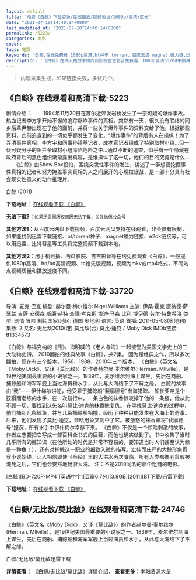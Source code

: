 ```yaml
---
layout: default
title: '电影《白鲸》下载资源/在线播放/视频地址/1080p/高清/蓝光'
date: "2021-07-10T14:40:14+0800"
last_modified_at: "2021-07-10T14:40:14+0800"
permalink: /5223/
categories: 电影
cover:
tags: 电影
keywords: '白鲸,在线免费看,1080p高清,bt种子,torrent,百度云盘,magnet,磁力链,迅雷下载资源'
description: '《白鲸》在线云播放手机西瓜影院吉吉影音免费看，1080p高清bd/hd未删减完整版和tc抢先枪版，mkv/mp4格式，附带bt/torrent种子、magnet/磁力链、百度云盘、网盘资源迅雷下载链接'
---
```


>内容采集生成，如果链接失效，多试几个。


## 《白鲸》在线观看和高清下载-5223

剧情介绍： 　　1994年11月20日在首尔近郊发岩桥发生了一宗可疑的爆炸事故。热血记者李方宇开始不懈的追踪爆炸事件的真相。突然有一天，很久没有联络的同乡后辈尹赫出现在了他的面前，并将一些关于爆炸事件的资料交给了他。根据那些资料，此前追查到的一切似乎都发生了变化，“爆炸事件”的背后有人在操纵！为了弄清事件真相，李方宇和同事孙镇基记者、成孝官记者组成了特别取材小组...但一伙可疑分子的阻拦令取材小组深陷危险之中...通过不断的追查，似乎有一个隐藏在政府背后的黑色组织渐渐露出真容，是谁操纵了这一切，他们的目的究竟是什么... 　　《白鲸》由Show Box投拍，围绕突发性事件的发生，讲述了一群想要挖掘事件真相的记者和努力掩盖事实真相的人之间展开的心理拉锯战，是一部十分具有社会现实性意义的动作推理片。


白鲸 (2011)

**下载地址**： [在线观看下载 《白鲸》](https://www.btbtdy.me/btdy/dy6749.html) 


**无法下载?**：`如果迅雷因版权原因无法下载，关注微信公众号 `

**其他方法1**：从百度云网盘下载视频，百度云网盘支持在线观看，非会员有限制，如果能找到迅雷下载链接、bt/torrent种子、magnet磁力链接、e2dk链接等，可以用迅雷、比特彗星等工具将完整视频下载到本地。

**其他方法2**：用手机云播、西瓜影院、吉吉影音等在线免费观看《白鲸》，一般提供1080p高清、hd/bd高清视频、tc抢先版视频，视频为mkv或mp4格式，不同站点视频质量和播放速度不同。


## 《白鲸》在线观看和高清下载-33720

导演: 麦克·巴克 编剧: 赫尔曼·梅尔维尔 Nigel Williams 主演: 伊桑·霍克 唐纳德·萨瑟兰 吉莲·安德森 威廉·赫特 查理·考克斯 埃迪·马森 比利·博伊德 劳尔·特鲁希洛 类型: 剧情 冒险 制片国家/地区: 德国 奥地利 语言: 英语 首播: 2011-05-08(奥地利) 集数: 2 又名: 无比敌2010(港) 莫比敌(台) 莫比·迪克 / Moby Dick IMDb链接: tt1334573

《白鲸》与福克纳的《熊》、海明威的《老人与海》一起被誉为美国文学史上的三大动物史诗。 2010翻拍的经典故事《白鲸》，共2集。 因为是经典之作，所以多次翻拍，现在有三个版本，1956、1988、2010年三个版本。 《白鲸》（英文名《Moby Dick》，又译《莫比敌》）的作者赫尔曼·麦尔维尔(Herman. Mllville），是19世纪美国最重要的小说家之一。1839年，麦尔维尔到海上谋生，先后在商船、捕鲸船和海军军舰上当过海员和水手，从此与大海结下了不解之缘。 白鲸的故事由“我”——伊什梅尔讲述，他受雇于捕鲸船“裴廓德号”出海猎鲸。 船长亚哈是个狡猾而老练的水手，在一次航行中，一条白色的抹香鲸咬掉了他的一条腿，他从此不顾一切，要找到这头名叫莫比·迪克的抹香鲸复仇。 在寻找莫比·迪克的过程中，他们捕到几条鲸鱼，并与几条捕鲸船相撞，经历了种种只能发生在大海上的奇事。后来，他们发现了莫比·迪克，亚哈用鱼叉刺中了它。被激怒的抹香鲸将“裴廓德号”撞沉，所有水手中伊什梅尔幸存下来。 《白鲸》不仅是一个惊险刺激的故事，作者立志要把它写成一部百科全书式的巨著，而他也确实做到了。书中收集了当时几乎所有的鲸知识（在他所处的时代是非常不容易的，要知道当时人们甚至认为鲸是一种鱼！），还有对捕鲸这一职业的细致入微的描写。宏伟而庄严的大鲸形象贯穿小说始终，让人相信即使《圣经》里的大洪水再次降临，所有人类都像老鼠般被淹死之后，它们也会安然地畅游大海。 注：不是2010同名的那个粗糙的电影。


[白鲸][BD-720P-MP4][英语中字][豆瓣6.7分][3.8GB][2011][BT下载/迅雷下载]

**下载地址**： [在线观看下载 《白鲸》](https://www.btdx8.com/torrent/moby_dick_2011.html) 


## 《白鲸/无比敌/莫比敌》在线观看和高清下载-24746

《白鲸》（英文名《Moby Dick》，又译《莫比敌》）的作者赫尔曼·麦尔维尔(Herman. Mllville），是19世纪美国最重要的小说家之一。1839年，麦尔维尔到海上谋生，先后在商船、捕鲸船和海军军舰上当过海员和水手，从此与大海结下了不解之缘。


白鲸/无比敌/莫比敌迅雷下载

**详情查看**： [《白鲸/无比敌/莫比敌》详情介绍](/movie/24746/)， **查看更多**：[本站资源大全](/movie/t/all/)

